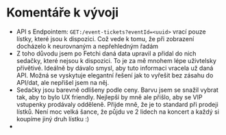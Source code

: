 # Komentáře k vývoji

- API s Endpointem: `GET:/event-tickets?eventId=<uuid>` vrací pouze lístky, které jsou k dispozici. Což vede k tomu, že při zobrazení docházelo k neurovnaným a nepřehledným řadám
- Z toho důvodu jsem po Fetchi daná data upravil a přidal do nich sedačky, které nejsou k dispozici. To je za mě mnohem lépe uživtelsky přívětivé. Ideálně by dávalo smysl, aby tuto informaci vracela už daná API. Možná se vyskytuje elegantní řešení jak to vyřešit bez zásahu do API/dat, ale nepřišel jsem na něj.
- Sedačky jsou barevně odlišeny podle ceny. Barvu jsem se snažil vybrat tak, aby to bylo UX friendly. Nejlepší by mně ale přišlo, aby se VIP vstupenky prodávaly odděleně. Přijde mně, že je to standard při prodeji lístků. Není moc velká šance, že půjdu ve 2 lidech na koncert a každý si koupíme jiný druh lístku :)
- 
